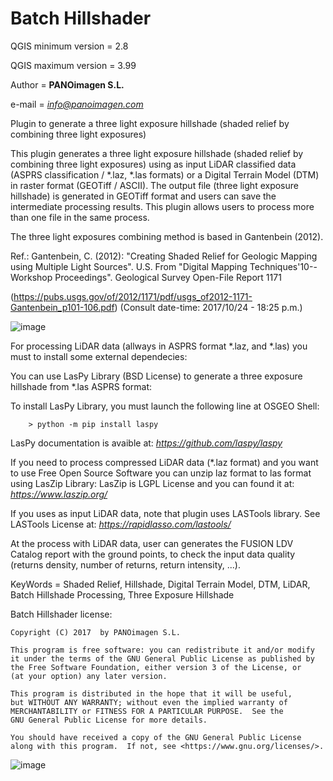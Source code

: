 # Batch Hillshader

QGIS minimum version = 2.8

QGIS maximum version = 3.99

Author = **PANOimagen S.L.**

e-mail = *info@panoimagen.com*

Plugin to generate a three light exposure hillshade (shaded relief by combining three light exposures)

This plugin generates a three light exposure hillshade (shaded relief by combining three light exposures) using as input 
LiDAR classified data (ASPRS classification / *.laz, *.las formats) or a Digital Terrain Model (DTM) in raster format 
(GEOTiff / ASCII). The output file (three light exposure hillshade) is generated in GEOTiff format and users can save the 
intermediate processing results. This plugin allows users to process more than one file in the same process.

The three light exposures combining method is based in Gantenbein (2012).

  Ref.: Gantenbein, C. (2012): "Creating Shaded Relief for Geologic Mapping using Multiple Light Sources". U.S. From 
  "Digital Mapping Techniques'10--Workshop Proceedings". Geological Survey Open-File Report 1171
  
  (https://pubs.usgs.gov/of/2012/1171/pdf/usgs_of2012-1171-Gantenbein_p101-106.pdf) (Consult date-time: 2017/10/24 - 18:25 p.m.)

![image](https://github.com/PANOimagen/batch_hillshader/blob/master/icons/icon.png?raw=true)

For processing LiDAR data (allways in ASPRS format *.laz, and *.las) you must to install some external dependecies:

You can use LasPy Library (BSD License) to generate a three exposure hillshade from *.las ASPRS format:

  To install LasPy Library, you must launch the following line at OSGEO Shell:

        > python -m pip install laspy
    
  LasPy documentation is avaible at: *https://github.com/laspy/laspy*

  If you need to process compressed LiDAR data (*.laz format) and you want to use Free Open Source Software you can unzip laz format to las                     format using LasZip Library:
  LasZip is LGPL License and you can found it at: *https://www.laszip.org/*

If you uses as input LiDAR data, note that plugin uses LASTools library.
        See LASTools License at: *https://rapidlasso.com/lastools/*

At the process with LiDAR data, user can generates the FUSION LDV Catalog report with the ground points, to check the input 
data quality (returns density, number of returns, return intensity, ...).

KeyWords = Shaded Relief, Hillshade, Digital Terrain Model, DTM, LiDAR, Batch Hillshade Processing, Three Exposure Hillshade

Batch Hillshader license:

    Copyright (C) 2017  by PANOimagen S.L.

    This program is free software: you can redistribute it and/or modify
    it under the terms of the GNU General Public License as published by
    the Free Software Foundation, either version 3 of the License, or
    (at your option) any later version.

    This program is distributed in the hope that it will be useful,
    but WITHOUT ANY WARRANTY; without even the implied warranty of
    MERCHANTABILITY or FITNESS FOR A PARTICULAR PURPOSE.  See the
    GNU General Public License for more details.

    You should have received a copy of the GNU General Public License
    along with this program.  If not, see <https://www.gnu.org/licenses/>.

![image](https://github.com/PANOimagen/batch_hillshader/blob/master/icons/PANOiFullHD.png?raw=true)